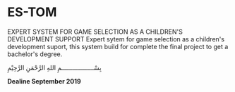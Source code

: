 # ES-TOM
 EXPERT SYSTEM FOR GAME SELECTION AS A CHILDREN'S DEVELOPMENT SUPPORT
 Expert sytem for game selection as a children's development suport, this system build for complete the final project to get a bachelor's degree. 

بِسْــــــــــــــــــمِ اللهِ الرَّحْمَنِ الرَّحِيْمِ

**Dealine September 2019**

